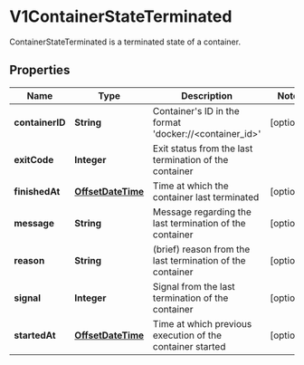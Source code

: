 

# V1ContainerStateTerminated

ContainerStateTerminated is a terminated state of a container.
## Properties

Name | Type | Description | Notes
------------ | ------------- | ------------- | -------------
**containerID** | **String** | Container&#39;s ID in the format &#39;docker://&lt;container_id&gt;&#39; |  [optional]
**exitCode** | **Integer** | Exit status from the last termination of the container | 
**finishedAt** | [**OffsetDateTime**](OffsetDateTime.md) | Time at which the container last terminated |  [optional]
**message** | **String** | Message regarding the last termination of the container |  [optional]
**reason** | **String** | (brief) reason from the last termination of the container |  [optional]
**signal** | **Integer** | Signal from the last termination of the container |  [optional]
**startedAt** | [**OffsetDateTime**](OffsetDateTime.md) | Time at which previous execution of the container started |  [optional]



